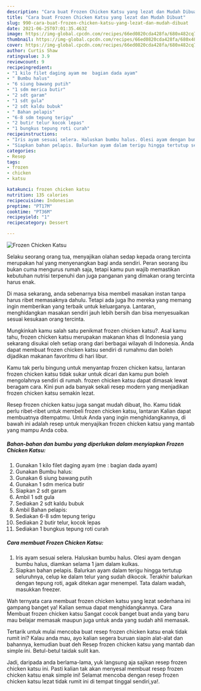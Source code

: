 ```yaml
---
description: "Cara buat Frozen Chicken Katsu yang lezat dan Mudah Dibuat"
title: "Cara buat Frozen Chicken Katsu yang lezat dan Mudah Dibuat"
slug: 990-cara-buat-frozen-chicken-katsu-yang-lezat-dan-mudah-dibuat
date: 2021-06-25T07:01:35.463Z
image: https://img-global.cpcdn.com/recipes/66ed0820cda428fa/680x482cq70/frozen-chicken-katsu-foto-resep-utama.jpg
thumbnail: https://img-global.cpcdn.com/recipes/66ed0820cda428fa/680x482cq70/frozen-chicken-katsu-foto-resep-utama.jpg
cover: https://img-global.cpcdn.com/recipes/66ed0820cda428fa/680x482cq70/frozen-chicken-katsu-foto-resep-utama.jpg
author: Curtis Shaw
ratingvalue: 3.9
reviewcount: 9
recipeingredient:
- "1 kilo filet daging ayam me  bagian dada ayam"
- " Bumbu halus"
- "6 siung bawang putih"
- "1 sdm merica butir"
- "2 sdt garam"
- "1 sdt gula"
- "2 sdt kaldu bubuk"
- " Bahan pelapis"
- "6-8 sdm tepung terigu"
- "2 butir telur kocok lepas"
- "1 bungkus tepung roti curah"
recipeinstructions:
- "Iris ayam sesuai selera. Haluskan bumbu halus. Olesi ayam dengan bumbu halus, diamkan selama 1 jam dalam kulkas."
- "Siapkan bahan pelapis. Balurkan ayam dalam terigu hingga tertutup seluruhnya, celup ke dalam telur yang sudah dikocok. Terakhir balurkan dengan tepung roti, agak ditekan agar menempel. Tata dalam wadah, masukkan freezer."
categories:
- Resep
tags:
- frozen
- chicken
- katsu

katakunci: frozen chicken katsu 
nutrition: 135 calories
recipecuisine: Indonesian
preptime: "PT17M"
cooktime: "PT36M"
recipeyield: "1"
recipecategory: Dessert

---
```



![Frozen Chicken Katsu](https://img-global.cpcdn.com/recipes/66ed0820cda428fa/680x482cq70/frozen-chicken-katsu-foto-resep-utama.jpg)

Selaku seorang orang tua, menyajikan olahan sedap kepada orang tercinta merupakan hal yang menyenangkan bagi anda sendiri. Peran seorang ibu bukan cuma mengurus rumah saja, tetapi kamu pun wajib memastikan kebutuhan nutrisi terpenuhi dan juga panganan yang dimakan orang tercinta harus enak.

Di masa  sekarang, anda sebenarnya bisa membeli masakan instan tanpa harus ribet memasaknya dahulu. Tetapi ada juga lho mereka yang memang ingin memberikan yang terbaik untuk keluarganya. Lantaran, menghidangkan masakan sendiri jauh lebih bersih dan bisa menyesuaikan sesuai kesukaan orang tercinta. 



Mungkinkah kamu salah satu penikmat frozen chicken katsu?. Asal kamu tahu, frozen chicken katsu merupakan makanan khas di Indonesia yang sekarang disukai oleh setiap orang dari berbagai wilayah di Indonesia. Anda dapat membuat frozen chicken katsu sendiri di rumahmu dan boleh dijadikan makanan favoritmu di hari libur.

Kamu tak perlu bingung untuk menyantap frozen chicken katsu, lantaran frozen chicken katsu tidak sukar untuk dicari dan kamu pun boleh mengolahnya sendiri di rumah. frozen chicken katsu dapat dimasak lewat beragam cara. Kini pun ada banyak sekali resep modern yang menjadikan frozen chicken katsu semakin lezat.

Resep frozen chicken katsu juga sangat mudah dibuat, lho. Kamu tidak perlu ribet-ribet untuk membeli frozen chicken katsu, lantaran Kalian dapat membuatnya ditempatmu. Untuk Anda yang ingin menghidangkannya, di bawah ini adalah resep untuk menyajikan frozen chicken katsu yang mantab yang mampu Anda coba.

<!--inarticleads1-->

##### Bahan-bahan dan bumbu yang diperlukan dalam menyiapkan Frozen Chicken Katsu:

1. Gunakan 1 kilo filet daging ayam (me : bagian dada ayam)
1. Gunakan  Bumbu halus:
1. Gunakan 6 siung bawang putih
1. Gunakan 1 sdm merica butir
1. Siapkan 2 sdt garam
1. Ambil 1 sdt gula
1. Sediakan 2 sdt kaldu bubuk
1. Ambil  Bahan pelapis:
1. Sediakan 6-8 sdm tepung terigu
1. Sediakan 2 butir telur, kocok lepas
1. Sediakan 1 bungkus tepung roti curah




<!--inarticleads2-->

##### Cara membuat Frozen Chicken Katsu:

1. Iris ayam sesuai selera. Haluskan bumbu halus. Olesi ayam dengan bumbu halus, diamkan selama 1 jam dalam kulkas.
1. Siapkan bahan pelapis. Balurkan ayam dalam terigu hingga tertutup seluruhnya, celup ke dalam telur yang sudah dikocok. Terakhir balurkan dengan tepung roti, agak ditekan agar menempel. Tata dalam wadah, masukkan freezer.




Wah ternyata cara membuat frozen chicken katsu yang lezat sederhana ini gampang banget ya! Kalian semua dapat menghidangkannya. Cara Membuat frozen chicken katsu Sangat cocok banget buat anda yang baru mau belajar memasak maupun juga untuk anda yang sudah ahli memasak.

Tertarik untuk mulai mencoba buat resep frozen chicken katsu enak tidak rumit ini? Kalau anda mau, ayo kalian segera buruan siapin alat-alat dan bahannya, kemudian buat deh Resep frozen chicken katsu yang mantab dan simple ini. Betul-betul taidak sulit kan. 

Jadi, daripada anda berlama-lama, yuk langsung aja sajikan resep frozen chicken katsu ini. Pasti kalian tak akan menyesal membuat resep frozen chicken katsu enak simple ini! Selamat mencoba dengan resep frozen chicken katsu lezat tidak rumit ini di tempat tinggal sendiri,ya!.

